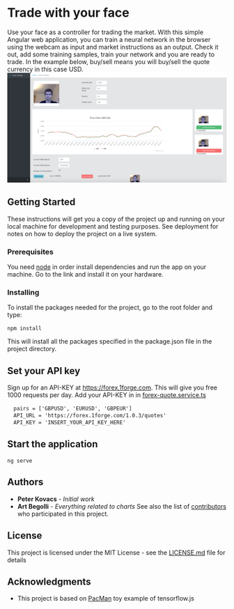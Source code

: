 # Trade with your face

Use your face as a controller for trading the market. With this simple Angular web application, you can train a neural network in the browser using the webcam as input and market instructions as an output. Check it out, add some training samples, train your network and you are ready to trade. 
In the example below, buy/sell means you will buy/sell the quote currency in this case USD.
![Demo](https://raw.githubusercontent.com/petkovacs19/face-trade/master/src/assets/img/demo.png)

## Getting Started

These instructions will get you a copy of the project up and running on your local machine for development and testing purposes. See deployment for notes on how to deploy the project on a live system.

### Prerequisites

You need [node](https://nodejs.org/en/download/) in order install dependencies and run the app on your machine.
Go to the link and install it on your hardware.


### Installing

To install the packages needed for the project, go to the root folder and type:


```
npm install
```

This will install all the packages specified in the package.json file in the project directory.

## Set your API key

Sign up for an API-KEY at https://forex.1forge.com. This will give you free 1000 requests per day.
Add your API-KEY in in [forex-quote.service.ts](https://github.com/petkovacs19/face-trade/blob/master/src/app/services/forex-quote.service.ts)

```
  pairs = ['GBPUSD', 'EURUSD', 'GBPEUR']
  API_URL = 'https://forex.1forge.com/1.0.3/quotes'
  API_KEY = 'INSERT_YOUR_API_KEY_HERE'
```


## Start the application

```
ng serve
```

## Authors

* **Peter Kovacs** - *Initial work*
* **Art Begolli** - *Everything related to charts*
See also the list of [contributors](https://github.com/petkovacs19/face-trade/graphs/contributors) who participated in this project.

## License

This project is licensed under the MIT License - see the [LICENSE.md](LICENSE.md) file for details

## Acknowledgments

* This project is based on [PacMan](https://js.tensorflow.org/tutorials/webcam-transfer-learning.html) toy example of tensorflow.js 

